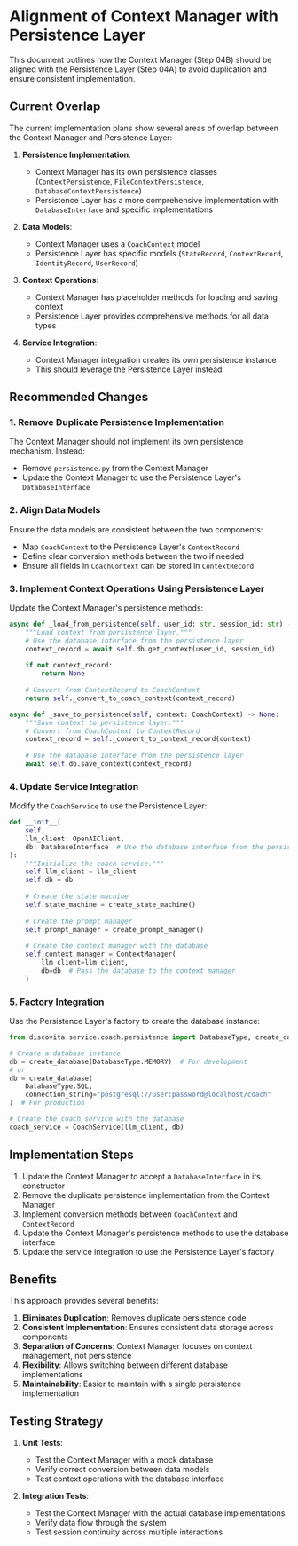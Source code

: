 # Alignment of Context Manager with Persistence Layer

This document outlines how the Context Manager (Step 04B) should be aligned with the Persistence Layer (Step 04A) to avoid duplication and ensure consistent implementation.

## Current Overlap

The current implementation plans show several areas of overlap between the Context Manager and Persistence Layer:

1. **Persistence Implementation**:
   - Context Manager has its own persistence classes (`ContextPersistence`, `FileContextPersistence`, `DatabaseContextPersistence`)
   - Persistence Layer has a more comprehensive implementation with `DatabaseInterface` and specific implementations

2. **Data Models**:
   - Context Manager uses a `CoachContext` model
   - Persistence Layer has specific models (`StateRecord`, `ContextRecord`, `IdentityRecord`, `UserRecord`)

3. **Context Operations**:
   - Context Manager has placeholder methods for loading and saving context
   - Persistence Layer provides comprehensive methods for all data types

4. **Service Integration**:
   - Context Manager integration creates its own persistence instance
   - This should leverage the Persistence Layer instead

## Recommended Changes

### 1. Remove Duplicate Persistence Implementation

The Context Manager should not implement its own persistence mechanism. Instead:

- Remove `persistence.py` from the Context Manager
- Update the Context Manager to use the Persistence Layer's `DatabaseInterface`

### 2. Align Data Models

Ensure the data models are consistent between the two components:

- Map `CoachContext` to the Persistence Layer's `ContextRecord`
- Define clear conversion methods between the two if needed
- Ensure all fields in `CoachContext` can be stored in `ContextRecord`

### 3. Implement Context Operations Using Persistence Layer

Update the Context Manager's persistence methods:

```python
async def _load_from_persistence(self, user_id: str, session_id: str) -> Optional[CoachContext]:
    """Load context from persistence layer."""
    # Use the database interface from the persistence layer
    context_record = await self.db.get_context(user_id, session_id)
    
    if not context_record:
        return None
    
    # Convert from ContextRecord to CoachContext
    return self._convert_to_coach_context(context_record)

async def _save_to_persistence(self, context: CoachContext) -> None:
    """Save context to persistence layer."""
    # Convert from CoachContext to ContextRecord
    context_record = self._convert_to_context_record(context)
    
    # Use the database interface from the persistence layer
    await self.db.save_context(context_record)
```

### 4. Update Service Integration

Modify the `CoachService` to use the Persistence Layer:

```python
def __init__(
    self, 
    llm_client: OpenAIClient,
    db: DatabaseInterface  # Use the database interface from the persistence layer
):
    """Initialize the coach service."""
    self.llm_client = llm_client
    self.db = db
    
    # Create the state machine
    self.state_machine = create_state_machine()
    
    # Create the prompt manager
    self.prompt_manager = create_prompt_manager()
    
    # Create the context manager with the database
    self.context_manager = ContextManager(
        llm_client=llm_client,
        db=db  # Pass the database to the context manager
    )
```

### 5. Factory Integration

Use the Persistence Layer's factory to create the database instance:

```python
from discovita.service.coach.persistence import DatabaseType, create_database

# Create a database instance
db = create_database(DatabaseType.MEMORY)  # For development
# or
db = create_database(
    DatabaseType.SQL,
    connection_string="postgresql://user:password@localhost/coach"
)  # For production

# Create the coach service with the database
coach_service = CoachService(llm_client, db)
```

## Implementation Steps

1. Update the Context Manager to accept a `DatabaseInterface` in its constructor
2. Remove the duplicate persistence implementation from the Context Manager
3. Implement conversion methods between `CoachContext` and `ContextRecord`
4. Update the Context Manager's persistence methods to use the database interface
5. Update the service integration to use the Persistence Layer's factory

## Benefits

This approach provides several benefits:

1. **Eliminates Duplication**: Removes duplicate persistence code
2. **Consistent Implementation**: Ensures consistent data storage across components
3. **Separation of Concerns**: Context Manager focuses on context management, not persistence
4. **Flexibility**: Allows switching between different database implementations
5. **Maintainability**: Easier to maintain with a single persistence implementation

## Testing Strategy

1. **Unit Tests**:
   - Test the Context Manager with a mock database
   - Verify correct conversion between data models
   - Test context operations with the database interface

2. **Integration Tests**:
   - Test the Context Manager with the actual database implementations
   - Verify data flow through the system
   - Test session continuity across multiple interactions
